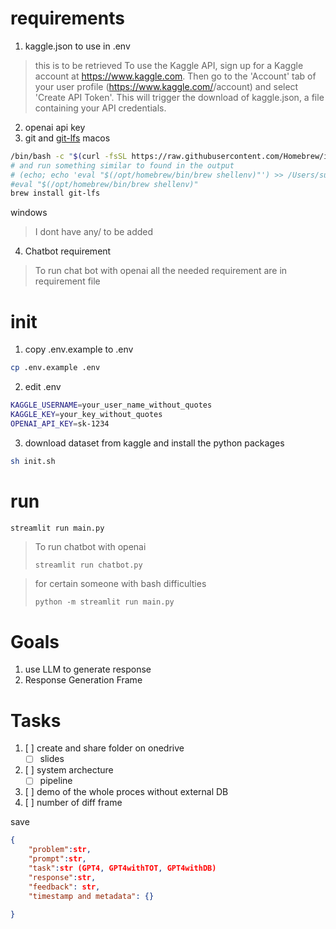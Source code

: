 


# requirements
1. kaggle.json to use in .env
> this is to be retrieved 
>To use the Kaggle API, sign up for a Kaggle account at https://www.kaggle.com. Then go to the 'Account' tab of your user profile (https://www.kaggle.com/<username>/account) and select 'Create API Token'. This will trigger the download of kaggle.json, a file containing your API credentials.
2. openai api key
3. git and [git-lfs](https://git-lfs.com/)
macos
```bash
/bin/bash -c "$(curl -fsSL https://raw.githubusercontent.com/Homebrew/install/HEAD/install.sh)"
# and run something similar to found in the output
# (echo; echo 'eval "$(/opt/homebrew/bin/brew shellenv)"') >> /Users/suchattangjarukij/.zprofile
#eval "$(/opt/homebrew/bin/brew shellenv)"
brew install git-lfs
```
windows
>I dont have any/ to be added
4. Chatbot requirement 
>To run chat bot with openai all the needed requirement are in requirement file

# init
1. copy .env.example to .env
```bash
cp .env.example .env
```
2. edit .env
```bash
KAGGLE_USERNAME=your_user_name_without_quotes
KAGGLE_KEY=your_key_without_quotes
OPENAI_API_KEY=sk-1234
```
3. download dataset from kaggle and install the python packages 
```bash
sh init.sh
```

# run

```python
streamlit run main.py
```

>To run chatbot with openai
>```
>streamlit run chatbot.py

>for certain someone with bash difficulties
>```
>python -m streamlit run main.py
>```


# Goals
1. use LLM to generate response
2. Response Generation Frame


# Tasks
1. [ ] create and share folder on onedrive 
    - [ ] slides 
2. [ ] system archecture
    - [ ] pipeline 
3. [ ] demo of the whole proces without external DB
4. [ ] number of diff frame


save
```json
{
    "problem":str,
    "prompt":str,
    "task":str (GPT4, GPT4withTOT, GPT4withDB)
    "response":str,
    "feedback": str,
    "timestamp and metadata": {}
    
}

```
